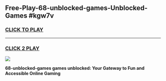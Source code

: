 
## Free-Play-68-unblocked-games-Unblocked-Games #kgw7v
<h3>
<a href="https://news.freeplayer.one?title=68-unblocked-games&ref=8M">CLICK TO PLAY</a></h3>
<hr>

<h3>
<a href="https://news.freeplayer.one?title=68-unblocked-games&ref=8M">CLICK 2 PLAY</a>
  
</h3>

<a href="https://news.freeplayer.one?title=68-unblocked-games&ref=8M"><img src="https://clearcache.store/games.png"></a>


**68-unblocked-games games unblocked: Your Gateway to Fun and Accessible Online Gaming**
